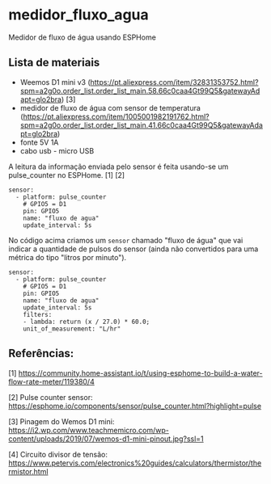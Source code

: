 # medidor_fluxo_agua
Medidor de fluxo de água usando ESPHome

## Lista de materiais

- Weemos D1 mini v3 (https://pt.aliexpress.com/item/32831353752.html?spm=a2g0o.order_list.order_list_main.58.66c0caa4Gt99Q5&gatewayAdapt=glo2bra) [3]
- medidor de fluxo de água com sensor de temperatura (https://pt.aliexpress.com/item/1005001982191762.html?spm=a2g0o.order_list.order_list_main.41.66c0caa4Gt99Q5&gatewayAdapt=glo2bra)
- fonte 5V 1A
- cabo usb - micro USB


A leitura da informação enviada pelo sensor é feita usando-se um pulse_counter no ESPHome. [1] [2]
  
    sensor:
      - platform: pulse_counter
        # GPIO5 = D1
        pin: GPIO5
        name: "fluxo de agua"
        update_interval: 5s

No código acima criamos um `sensor` chamado "fluxo de água" que vai indicar
a quantidade de pulsos do sensor (ainda não convertidos para uma métrica
do tipo "litros por minuto").


    sensor:
      - platform: pulse_counter
        # GPIO5 = D1
        pin: GPIO5
        name: "fluxo de agua"
        update_interval: 5s
        filters:
        - lambda: return (x / 27.0) * 60.0;
        unit_of_measurement: "L/hr"


## Referências:

[1] https://community.home-assistant.io/t/using-esphome-to-build-a-water-flow-rate-meter/119380/4

[2] Pulse counter sensor: https://esphome.io/components/sensor/pulse_counter.html?highlight=pulse

[3] Pinagem do Wemos D1 mini: https://i2.wp.com/www.teachmemicro.com/wp-content/uploads/2019/07/wemos-d1-mini-pinout.jpg?ssl=1

[4] Circuito divisor de tensão: https://www.petervis.com/electronics%20guides/calculators/thermistor/thermistor.html



